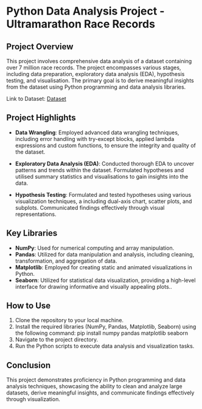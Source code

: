 # Python Data Analysis Project - Ultramarathon Race Records

## Project Overview

This project involves comprehensive data analysis of a dataset containing over 7 million race records. The project encompasses various stages, including data preparation, exploratory data analysis (EDA), hypothesis testing, and visualisation. The primary goal is to derive meaningful insights from the dataset using Python programming and data analysis libraries.

Link to Dataset: [Dataset](https://www.kaggle.com/datasets/aiaiaidavid/the-big-dataset-of-ultra-marathon-running) 

## Project Highlights

- **Data Wrangling**: Employed advanced data wrangling techniques, including error handling with try-except blocks, applied lambda expressions and custom functions, to ensure the integrity and quality of the dataset.

- **Exploratory Data Analysis (EDA)**: Conducted thorough EDA to uncover patterns and trends within the dataset. Formulated hypotheses and utilised summary statistics and visualisations to gain insights into the data.

- **Hypothesis Testing**: Formulated and tested hypotheses using various visualization techniques, a including dual-axis chart, scatter plots, and subplots. Communicated findings effectively through visual representations.

## Key Libraries

- **NumPy**: Used for numerical computing and array manipulation.
- **Pandas**: Utilized for data manipulation and analysis, including cleaning, transformation, and aggregation of data.
- **Matplotlib**: Employed for creating static and animated visualizations in Python.
- **Seaborn**: Utilized for statistical data visualization, providing a high-level interface for drawing informative and visually appealing plots..

## How to Use

1. Clone the repository to your local machine.
2. Install the required libraries (NumPy, Pandas, Matplotlib, Seaborn) using the following command: pip install numpy pandas matplotlib seaborn
3. Navigate to the project directory.
4. Run the Python scripts to execute data analysis and visualization tasks.

## Conclusion

This project demonstrates proficiency in Python programming and data analysis techniques, showcasing the ability to clean and analyze large datasets, derive meaningful insights, and communicate findings effectively through visualization.

